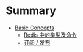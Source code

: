 # Summary

* [Basic Concepts](basic-concepts/index.md)
  * [Redis 中的类型及命令](basic-concepts/types-and-commands.md)
  * [订阅 / 发布](basic-concepts/pub-sub.md)
